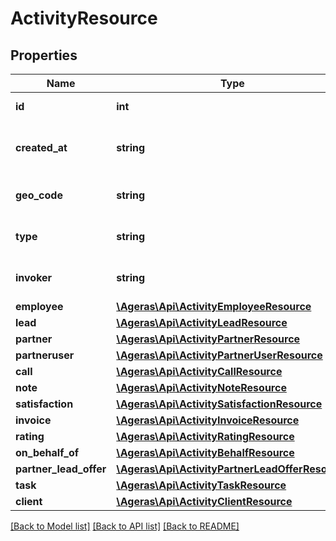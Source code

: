 # ActivityResource

## Properties
Name | Type | Description | Notes
------------ | ------------- | ------------- | -------------
**id** | **int** | id for activity. | [optional] 
**created_at** | **string** | Date and time of the creation of the activity. | [optional] 
**geo_code** | **string** | Geo Code for the activity. | [optional] 
**type** | **string** | Type of activity. | [optional] [default to 'unknown']
**invoker** | **string** | Whom did initiate the activity. | [optional] 
**employee** | [**\Ageras\Api\ActivityEmployeeResource**](ActivityEmployeeResource.md) |  | [optional] 
**lead** | [**\Ageras\Api\ActivityLeadResource**](ActivityLeadResource.md) |  | [optional] 
**partner** | [**\Ageras\Api\ActivityPartnerResource**](ActivityPartnerResource.md) |  | [optional] 
**partneruser** | [**\Ageras\Api\ActivityPartnerUserResource**](ActivityPartnerUserResource.md) |  | [optional] 
**call** | [**\Ageras\Api\ActivityCallResource**](ActivityCallResource.md) |  | [optional] 
**note** | [**\Ageras\Api\ActivityNoteResource**](ActivityNoteResource.md) |  | [optional] 
**satisfaction** | [**\Ageras\Api\ActivitySatisfactionResource**](ActivitySatisfactionResource.md) |  | [optional] 
**invoice** | [**\Ageras\Api\ActivityInvoiceResource**](ActivityInvoiceResource.md) |  | [optional] 
**rating** | [**\Ageras\Api\ActivityRatingResource**](ActivityRatingResource.md) |  | [optional] 
**on_behalf_of** | [**\Ageras\Api\ActivityBehalfResource**](ActivityBehalfResource.md) |  | [optional] 
**partner_lead_offer** | [**\Ageras\Api\ActivityPartnerLeadOfferResource**](ActivityPartnerLeadOfferResource.md) |  | [optional] 
**task** | [**\Ageras\Api\ActivityTaskResource**](ActivityTaskResource.md) |  | [optional] 
**client** | [**\Ageras\Api\ActivityClientResource**](ActivityClientResource.md) |  | [optional] 

[[Back to Model list]](../README.md#documentation-for-models) [[Back to API list]](../README.md#documentation-for-api-endpoints) [[Back to README]](../README.md)


